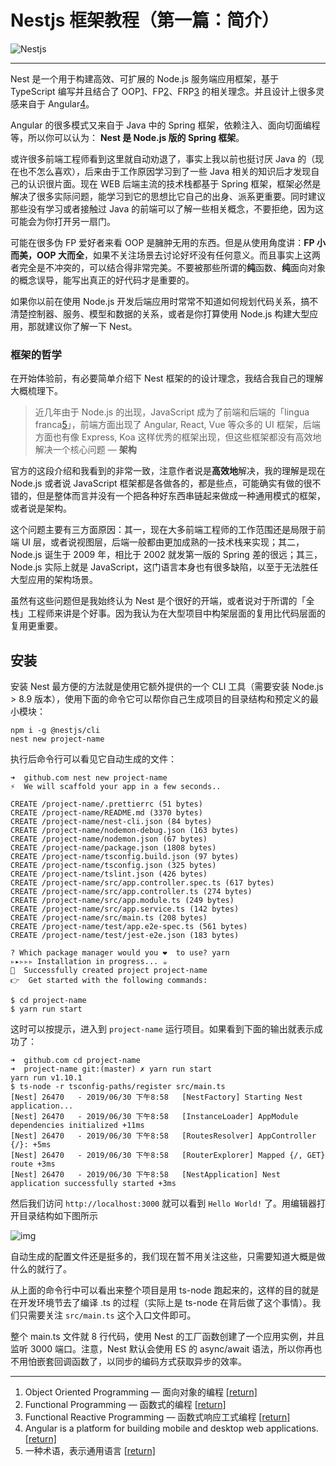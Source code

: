 # Nestjs 框架教程（第一篇：简介）

![Nestjs](https://static.yoouu.cn/imgs/doc/back-end/nestjs/nestjs-logo.png)

---

Nest 是一个用于构建高效、可扩展的 Node.js 服务端应用框架，基于 TypeScript 编写并且结合了 OOP[1](https://keelii.com/2019/07/03/nestjs-framework-tutorial-1/#fn:Object-Oriented)、FP[2](https://keelii.com/2019/07/03/nestjs-framework-tutorial-1/#fn:Functional-Progr)、FRP[3](https://keelii.com/2019/07/03/nestjs-framework-tutorial-1/#fn:Functional-React) 的相关理念。并且设计上很多灵感来自于 Angular[4](https://keelii.com/2019/07/03/nestjs-framework-tutorial-1/#fn:Angular-is-a-pla)。

Angular 的很多模式又来自于 Java 中的 Spring 框架，依赖注入、面向切面编程等，所以你可以认为： **Nest 是 Node.js 版的 Spring 框架**。

或许很多前端工程师看到这里就自动劝退了，事实上我以前也挺讨厌 Java 的（现在也不怎么喜欢），后来由于工作原因学习到了一些 Java 相关的知识后才发现自己的认识很片面。现在 WEB 后端主流的技术栈都基于 Spring 框架，框架必然是解决了很多实际问题，能学习到它的思想比它自己的出身、派系更重要。同时建议那些没有学习或者接触过 Java 的前端可以了解一些相关概念，不要拒绝，因为这可能会为你打开另一扇门。

可能在很多伪 FP 爱好者来看 OOP 是臃肿无用的东西。但是从使用角度讲：**FP 小而美，OOP 大而全**，如果不关注场景去讨论好坏没有任何意义。而且事实上这两者完全是不冲突的，可以结合得非常完美。不要被那些所谓的**纯**函数、**纯**面向对象的概念误导，能写出真正的好代码才是重要的。

如果你以前在使用 Node.js 开发后端应用时常常不知道如何规划代码关系，搞不清楚控制器、服务、模型和数据的关系，或者是你打算使用 Node.js 构建大型应用，那就建议你了解一下 Nest。

### 框架的哲学

在开始体验前，有必要简单介绍下 Nest 框架的的设计理念，我结合我自己的理解大概梳理下。

> 近几年由于 Node.js 的出现，JavaScript 成为了前端和后端的「lingua franca[5](https://keelii.com/2019/07/03/nestjs-framework-tutorial-1/#fn:-)」，前端方面出现了 Angular, React, Vue 等众多的 UI 框架，后端方面也有像 Express, Koa 这样优秀的框架出现，但这些框架都没有高效地解决一个核心问题 — **架构**

官方的这段介绍和我看到的非常一致，注意作者说是**高效地**解决，我的理解是现在 Node.js 或者说 JavaScript 框架都是各做各的，都是些点，可能确实有做的很不错的，但是整体而言并没有一个把各种好东西串链起来做成一种通用模式的框架，或者说是架构。

这个问题主要有三方面原因：其一，现在大多前端工程师的工作范围还是局限于前端 UI 层，或者说视图层，后端一般都由更加成熟的一技术栈来实现；其二，Node.js 诞生于 2009 年，相比于 2002 就发第一版的 Spring 差的很远；其三，Node.js 实际上就是 JavaScript，这门语言本身也有很多缺陷，以至于无法胜任大型应用的架构场景。

虽然有这些问题但是我始终认为 Nest 是个很好的开端，或者说对于所谓的「全栈」工程师来讲是个好事。因为我认为在大型项目中构架层面的复用比代码层面的复用更重要。

## 安装

安装 Nest 最方便的方法就是使用它额外提供的一个 CLI 工具（需要安装 Node.js > 8.9 版本），使用下面的命令它可以帮你自己生成项目的目录结构和预定义的最小模块：

```
npm i -g @nestjs/cli
nest new project-name
```

执行后命令行可以看见它自动生成的文件：

```
➜  github.com nest new project-name
⚡  We will scaffold your app in a few seconds..

CREATE /project-name/.prettierrc (51 bytes)
CREATE /project-name/README.md (3370 bytes)
CREATE /project-name/nest-cli.json (84 bytes)
CREATE /project-name/nodemon-debug.json (163 bytes)
CREATE /project-name/nodemon.json (67 bytes)
CREATE /project-name/package.json (1808 bytes)
CREATE /project-name/tsconfig.build.json (97 bytes)
CREATE /project-name/tsconfig.json (325 bytes)
CREATE /project-name/tslint.json (426 bytes)
CREATE /project-name/src/app.controller.spec.ts (617 bytes)
CREATE /project-name/src/app.controller.ts (274 bytes)
CREATE /project-name/src/app.module.ts (249 bytes)
CREATE /project-name/src/app.service.ts (142 bytes)
CREATE /project-name/src/main.ts (208 bytes)
CREATE /project-name/test/app.e2e-spec.ts (561 bytes)
CREATE /project-name/test/jest-e2e.json (183 bytes)

? Which package manager would you ❤️  to use? yarn
▹▸▹▹▹ Installation in progress... ☕
🚀  Successfully created project project-name
👉  Get started with the following commands:

$ cd project-name
$ yarn run start
```

这时可以按提示，进入到 `project-name` 运行项目。如果看到下面的输出就表示成功了：

```
➜  github.com cd project-name
➜  project-name git:(master) ✗ yarn run start
yarn run v1.10.1
$ ts-node -r tsconfig-paths/register src/main.ts
[Nest] 26470   - 2019/06/30 下午8:58   [NestFactory] Starting Nest application...
[Nest] 26470   - 2019/06/30 下午8:58   [InstanceLoader] AppModule dependencies initialized +11ms
[Nest] 26470   - 2019/06/30 下午8:58   [RoutesResolver] AppController {/}: +5ms
[Nest] 26470   - 2019/06/30 下午8:58   [RouterExplorer] Mapped {/, GET} route +3ms
[Nest] 26470   - 2019/06/30 下午8:58   [NestApplication] Nest application successfully started +3ms
```

然后我们访问 `http://localhost:3000` 就可以看到 `Hello World!` 了。用编辑器打开目录结构如下图所示

![img](https://static.yoouu.cn/imgs/doc/back-end/nestjs/5d18b3033825c45837.png)

自动生成的配置文件还是挺多的，我们现在暂不用关注这些，只需要知道大概是做什么的就行了。

从上面的命令行中可以看出来整个项目是用 ts-node 跑起来的，这样的目的就是在开发环境节去了编译 .ts 的过程（实际上是 ts-node 在背后做了这个事情）。我们只需要关注 `src/main.ts` 这个入口文件即可。

整个 main.ts 文件就 8 行代码，使用 Nest 的工厂函数创建了一个应用实例，并且监听 3000 端口。注意，Nest 默认会使用 ES 的 async/await 语法，所以你再也不用怕嵌套回调函数了，以同步的编码方式获取异步的效率。

---

1. Object Oriented Programming — 面向对象的编程 [[return\]](https://keelii.com/2019/07/03/nestjs-framework-tutorial-1/#fnref:Object-Oriented)
2. Functional Programming — 函数式的编程 [[return\]](https://keelii.com/2019/07/03/nestjs-framework-tutorial-1/#fnref:Functional-Progr)
3. Functional Reactive Programming — 函数式响应工式编程 [[return\]](https://keelii.com/2019/07/03/nestjs-framework-tutorial-1/#fnref:Functional-React)
4. Angular is a platform for building mobile and desktop web applications. [[return\]](https://keelii.com/2019/07/03/nestjs-framework-tutorial-1/#fnref:Angular-is-a-pla)
5. 一种术语，表示通用语言 [[return\]](https://keelii.com/2019/07/03/nestjs-framework-tutorial-1/#fnref:-)
